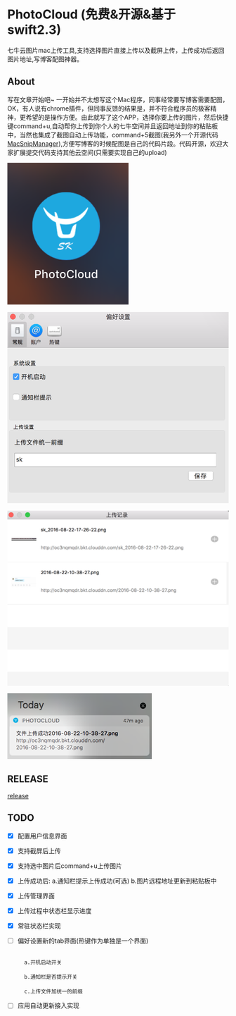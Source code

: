 # PhotoCloud (免费&开源&基于swift2.3)
七牛云图片mac上传工具,支持选择图片直接上传以及截屏上传，上传成功后返回图片地址,写博客配图神器。
## About
 写在文章开始吧~ 一开始并不太想写这个Mac程序，同事经常要写博客需要配图，OK，有人说有chrome插件，但同事反馈的结果是，并不符合程序员的极客精神，更希望的是操作方便。由此就写了这个APP，选择你要上传的图片，然后快捷键command+u,自动帮你上传到你个人的七牛空间并且返回地址到你的粘贴板中，当然也集成了截图自动上传功能，command+5截图(我另外一个开源代码[MacSnipManager](https://github.com/liufsd/MacSnipManager)),方便写博客的时候配图是自己的代码片段。代码开源，欢迎大家扩展提交代码支持其他云空间(只需要实现自己的upload)

![PhotoCloud on GitHub](images/app_icon.png)

![PhotoCloud on GitHub](images/pref_shortcut.png)

![PhotoCloud on GitHub](images/upload_history.png)

![PhotoCloud on GitHub](images/notify.png)

## RELEASE
 [release](https://github.com/liufsd/PhotoCloud/releases)

## TODO

- [x] 配置用户信息界面 
- [x] 支持截屏后上传 
- [x] 支持选中图片后command+u上传图片 
- [x] 上传成功后:
   a.通知栏提示上传成功(可选) 
   b.图片远程地址更新到粘贴板中 
- [x] 上传管理界面
- [x] 上传过程中状态栏显示进度      
- [x] 常驻状态栏实现
- [ ] 偏好设置新的tab界面(热键作为单独是一个界面)

	 ```
	 
	   a.开机启动开关
	   
	   b.通知栏是否提示开关
	   
	   c.上传文件加统一的前缀
	 ```
	  
- [ ] 应用自动更新接入实现	  



